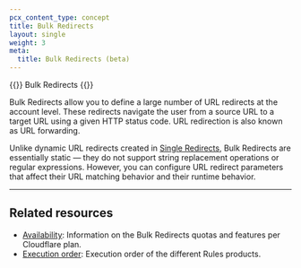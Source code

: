 ```yaml
---
pcx_content_type: concept
title: Bulk Redirects
layout: single
weight: 3
meta:
  title: Bulk Redirects (beta)
---
```


{{<beta>}} Bulk Redirects {{</beta>}}

Bulk Redirects allow you to define a large number of URL redirects at the account level. These redirects navigate the user from a source URL to a target URL using a given HTTP status code. URL redirection is also known as URL forwarding.

Unlike dynamic URL redirects created in [Single Redirects](/rules/url-forwarding/single-redirects/), Bulk Redirects are essentially static — they do not support string replacement operations or regular expressions. However, you can configure URL redirect parameters that affect their URL matching behavior and their runtime behavior.

---

## Related resources

* [Availability](/rules/url-forwarding/#availability): Information on the Bulk Redirects quotas and features per Cloudflare plan.
* [Execution order](/rules/url-forwarding/#execution-order): Execution order of the different Rules products.

